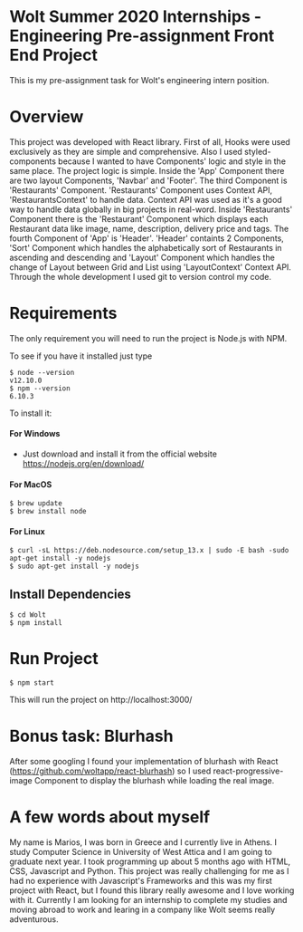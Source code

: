 # Wolt Summer 2020 Internships - Engineering Pre-assignment Front End Project

This is my pre-assignment task for Wolt's engineering intern position.

# Overview

This project was developed with React library. First of all, Hooks were used exclusively as they are simple and comprehensive. Also I used
styled-components because I wanted to have Components' logic and style in the same place. The project logic is simple. Inside the 'App'
Component there are two layout Components, 'Navbar' and 'Footer'. The third Component is 'Restaurants' Component. 'Restaurants' Component
uses Context API, 'RestaurantsContext' to handle data. Context API was used as it's a good way to handle data globally in big projects in
real-word. Inside 'Restaurants' Component there is the 'Restaurant' Component which displays each Restaurant data like image, name,
description, delivery price and tags. The fourth Component of 'App' is 'Header'. 'Header' containts 2 Components, 'Sort' Component which
handles the alphabetically sort of Restaurants in ascending and descending and 'Layout' Component which handles the change of Layout between
Grid and List using 'LayoutContext' Context API. Through the whole development I used git to version control my code.

# Requirements

The only requirement you will need to run the project is Node.js with NPM.

To see if you have it installed just type

    $ node --version
    v12.10.0
    $ npm --version
    6.10.3

To install it:

#### For Windows

-   Just download and install it from the official website https://nodejs.org/en/download/

#### For MacOS

    $ brew update
    $ brew install node

#### For Linux

    $ curl -sL https://deb.nodesource.com/setup_13.x | sudo -E bash -sudo apt-get install -y nodejs
    $ sudo apt-get install -y nodejs

## Install Dependencies

    $ cd Wolt
    $ npm install

# Run Project

    $ npm start

This will run the project on http://localhost:3000/

# Bonus task: Blurhash

After some googling I found your implementation of blurhash with React (https://github.com/woltapp/react-blurhash) so I used
react-progressive-image Component to display the blurhash while loading the real image.

# A few words about myself

My name is Marios, I was born in Greece and I currently live in Athens. I study Computer Science in University of West Attica and I am going
to graduate next year. I took programming up about 5 months ago with HTML, CSS, Javascript and Python. This project was really challenging
for me as I had no experience with Javascript's Frameworks and this was my first project with React, but I found this library really awesome
and I love working with it. Currently I am looking for an internship to complete my studies and moving abroad to work and learing in a
company like Wolt seems really adventurous.
